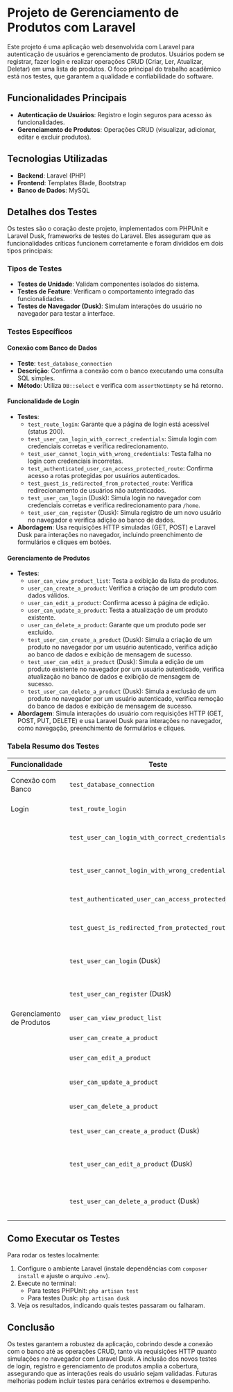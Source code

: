 # Projeto de Gerenciamento de Produtos com Laravel

Este projeto é uma aplicação web desenvolvida com Laravel para autenticação de usuários e gerenciamento de produtos. Usuários podem se registrar, fazer login e realizar operações CRUD (Criar, Ler, Atualizar, Deletar) em uma lista de produtos. O foco principal do trabalho acadêmico está nos testes, que garantem a qualidade e confiabilidade do software.

## Funcionalidades Principais

- **Autenticação de Usuários**: Registro e login seguros para acesso às funcionalidades.
- **Gerenciamento de Produtos**: Operações CRUD (visualizar, adicionar, editar e excluir produtos).

## Tecnologias Utilizadas

- **Backend**: Laravel (PHP)
- **Frontend**: Templates Blade, Bootstrap
- **Banco de Dados**: MySQL

## Detalhes dos Testes

Os testes são o coração deste projeto, implementados com PHPUnit e Laravel Dusk, frameworks de testes do Laravel. Eles asseguram que as funcionalidades críticas funcionem corretamente e foram divididos em dois tipos principais:

### Tipos de Testes

- **Testes de Unidade**: Validam componentes isolados do sistema.
- **Testes de Feature**: Verificam o comportamento integrado das funcionalidades.
- **Testes de Navegador (Dusk)**: Simulam interações do usuário no navegador para testar a interface.

### Testes Específicos

#### Conexão com Banco de Dados
- **Teste**: `test_database_connection`
- **Descrição**: Confirma a conexão com o banco executando uma consulta SQL simples.
- **Método**: Utiliza `DB::select` e verifica com `assertNotEmpty` se há retorno.

#### Funcionalidade de Login
- **Testes**:
  - `test_route_login`: Garante que a página de login está acessível (status 200).
  - `test_user_can_login_with_correct_credentials`: Simula login com credenciais corretas e verifica redirecionamento.
  - `test_user_cannot_login_with_wrong_credentials`: Testa falha no login com credenciais incorretas.
  - `test_authenticated_user_can_access_protected_route`: Confirma acesso a rotas protegidas por usuários autenticados.
  - `test_guest_is_redirected_from_protected_route`: Verifica redirecionamento de usuários não autenticados.
  - `test_user_can_login` (Dusk): Simula login no navegador com credenciais corretas e verifica redirecionamento para `/home`.
  - `test_user_can_register` (Dusk): Simula registro de um novo usuário no navegador e verifica adição ao banco de dados.
- **Abordagem**: Usa requisições HTTP simuladas (GET, POST) e Laravel Dusk para interações no navegador, incluindo preenchimento de formulários e cliques em botões.

#### Gerenciamento de Produtos
- **Testes**:
  - `user_can_view_product_list`: Testa a exibição da lista de produtos.
  - `user_can_create_a_product`: Verifica a criação de um produto com dados válidos.
  - `user_can_edit_a_product`: Confirma acesso à página de edição.
  - `user_can_update_a_product`: Testa a atualização de um produto existente.
  - `user_can_delete_a_product`: Garante que um produto pode ser excluído.
  - `test_user_can_create_a_product` (Dusk): Simula a criação de um produto no navegador por um usuário autenticado, verifica adição ao banco de dados e exibição de mensagem de sucesso.
  - `test_user_can_edit_a_product` (Dusk): Simula a edição de um produto existente no navegador por um usuário autenticado, verifica atualização no banco de dados e exibição de mensagem de sucesso.
  - `test_user_can_delete_a_product` (Dusk): Simula a exclusão de um produto no navegador por um usuário autenticado, verifica remoção do banco de dados e exibição de mensagem de sucesso.
- **Abordagem**: Simula interações do usuário com requisições HTTP (GET, POST, PUT, DELETE) e usa Laravel Dusk para interações no navegador, como navegação, preenchimento de formulários e cliques.

### Tabela Resumo dos Testes

| Funcionalidade          | Teste                                      | Descrição                                      |
|-------------------------|--------------------------------------------|------------------------------------------------|
| Conexão com Banco       | `test_database_connection`                 | Verifica conexão com o banco de dados         |
| Login                   | `test_route_login`                         | Acessibilidade da página de login             |
|                         | `test_user_can_login_with_correct_credentials` | Login bem-sucedido com credenciais válidas    |
|                         | `test_user_cannot_login_with_wrong_credentials` | Falha no login com credenciais inválidas      |
|                         | `test_authenticated_user_can_access_protected_route` | Acesso a rotas protegidas por usuários logados |
|                         | `test_guest_is_redirected_from_protected_route` | Redirecionamento de usuários não autenticados |
|                         | `test_user_can_login` (Dusk)               | Simula login no navegador e verifica redirecionamento |
|                         | `test_user_can_register` (Dusk)            | Simula registro e verifica adição ao banco    |
| Gerenciamento de Produtos | `user_can_view_product_list`               | Visualização da lista de produtos             |
|                         | `user_can_create_a_product`                | Criação de um novo produto                    |
|                         | `user_can_edit_a_product`                  | Acesso à edição de um produto                 |
|                         | `user_can_update_a_product`                | Atualização de um produto existente           |
|                         | `user_can_delete_a_product`                | Exclusão de um produto                        |
|                         | `test_user_can_create_a_product` (Dusk)    | Simula criação de produto e verifica adição ao banco |
|                         | `test_user_can_edit_a_product` (Dusk)      | Simula edição de produto e verifica atualização no banco |
|                         | `test_user_can_delete_a_product` (Dusk)    | Simula exclusão de produto e verifica remoção do banco |

## Como Executar os Testes

Para rodar os testes localmente:

1. Configure o ambiente Laravel (instale dependências com `composer install` e ajuste o arquivo `.env`).
2. Execute no terminal:
   - Para testes PHPUnit: `php artisan test`
   - Para testes Dusk: `php artisan dusk`
3. Veja os resultados, indicando quais testes passaram ou falharam.

## Conclusão

Os testes garantem a robustez da aplicação, cobrindo desde a conexão com o banco até as operações CRUD, tanto via requisições HTTP quanto simulações no navegador com Laravel Dusk. A inclusão dos novos testes de login, registro e gerenciamento de produtos amplia a cobertura, assegurando que as interações reais do usuário sejam validadas. Futuras melhorias podem incluir testes para cenários extremos e desempenho.